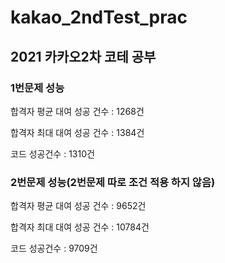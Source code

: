 # kakao_2ndTest_prac
## 2021 카카오2차 코테 공부

### 1번문제 성능

합격자 평균 대여 성공 건수 : 1268건

합격자 최대 대여 성공 건수 : 1384건

코드 성공건수 : 1310건



### 2번문제 성능(2번문제 따로 조건 적용 하지 않음)

합격자 평균 대여 성공 건수 : 9652건

합격자 최대 대여 성공 건수 : 10784건

코드 성공건수 : 9709건
